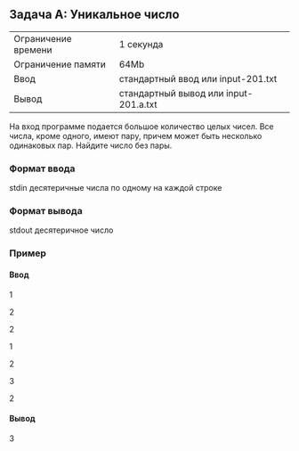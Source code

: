 ## Задача А: Уникальное число

|                   |                                     |
| :---------------- | :---------------------------------- |
|Ограничение времени|1 секунда                            |
|Ограничение памяти |64Mb                                 |
|Ввод               |стандартный ввод или input-201.txt   |
|Вывод              |стандартный вывод или input-201.a.txt|


На вход программе подается большое количество целых чисел. Все числа, кроме одного, имеют пару, причем может быть несколько одинаковых пар. Найдите число без пары.

### Формат ввода

stdin десятеричные числа по одному на каждой строке

### Формат вывода

stdout десятеричное число

### Пример

#### Ввод
1

2

2

1

2

3

2

#### Вывод
3
